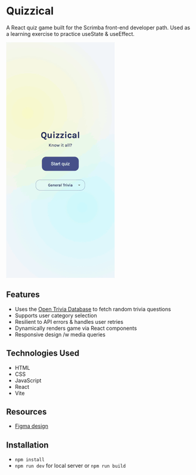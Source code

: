 # Quizzical

A React quiz game built for the Scrimba front-end developer path. Used as a learning exercise to practice useState & useEffect.

![Quizzical Screenshot](./public/quizzical-animation.gif)

## Features

- Uses the [Open Trivia Database](https://opentdb.com/) to fetch random trivia questions
- Supports user category selection
- Resilient to API errors & handles user retries
- Dynamically renders game via React components
- Responsive design /w media queries

## Technologies Used

- HTML
- CSS
- JavaScript
- React
- Vite

## Resources

- [Figma design](https://www.figma.com/design/E9S5iPcm10f0RIHK8mCqKL/Quizzical-App)

## Installation

- `npm install`
- `npm run dev` for local server or `npm run build`